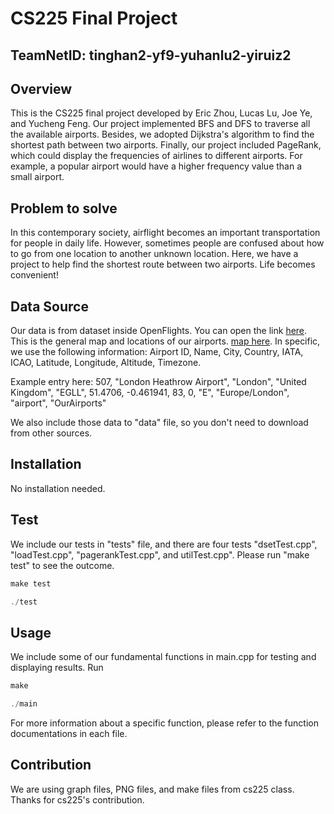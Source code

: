 # CS225 Final Project
## TeamNetID: tinghan2-yf9-yuhanlu2-yiruiz2

## Overview
This is the CS225 final project developed by Eric Zhou, Lucas Lu, Joe Ye, and Yucheng Feng. Our project implemented BFS and DFS to traverse all the available airports. Besides, we adopted Dijkstra's algorithm to find the shortest path between two airports. Finally, our project included PageRank, which could display the frequencies of airlines to different airports. For example, a popular airport would have a higher frequency value than a small airport. 

## Problem to solve
In this contemporary society, airflight becomes an important transportation for people in daily life. However, sometimes people are confused about how to go from one location to another unknown location. Here, we have a project to help find the shortest route between two airports. Life becomes convenient!

## Data Source
Our data is from dataset inside OpenFlights. You can open the link [here](https://openflights.org/data.html). This is the general map and locations of our airports. [map here](https://openflights.org/demo/openflights-apdb-2048.png). In specific, we use the following information: Airport ID, Name, City, Country, IATA, ICAO, Latitude, Longitude, Altitude, Timezone.

Example entry here: 507, "London Heathrow Airport", "London", "United Kingdom", "EGLL", 51.4706, -0.461941, 83, 0, "E", "Europe/London", "airport", "OurAirports"

We also include those data to "data" file, so you don't need to download from other sources.

## Installation
No installation needed.

## Test
We include our tests in "tests" file, and there are four tests "dsetTest.cpp", "loadTest.cpp", "pagerankTest.cpp", and utilTest.cpp".
Please run "make test" to see the outcome.
```cpp
make test
```
```cpp
./test
```

## Usage
We include some of our fundamental functions in main.cpp for testing and
displaying results. 
Run
```cpp
make
```
```cpp
./main
```
For more information about a specific function, please refer to the function documentations in each file.

## Contribution
We are using graph files, PNG files, and make files from cs225 class. Thanks for cs225's contribution.

